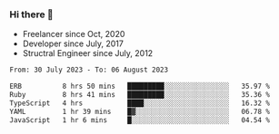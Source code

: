 ### Hi there 👋

- Freelancer since Oct, 2020
- Developer since July, 2017
- Structral Engineer since July, 2012

<!--START_SECTION:waka-->

```txt
From: 30 July 2023 - To: 06 August 2023

ERB          8 hrs 50 mins   █████████░░░░░░░░░░░░░░░░   35.97 %
Ruby         8 hrs 41 mins   █████████░░░░░░░░░░░░░░░░   35.36 %
TypeScript   4 hrs           ████░░░░░░░░░░░░░░░░░░░░░   16.32 %
YAML         1 hr 39 mins    █▓░░░░░░░░░░░░░░░░░░░░░░░   06.78 %
JavaScript   1 hr 6 mins     █░░░░░░░░░░░░░░░░░░░░░░░░   04.54 %
```

<!--END_SECTION:waka-->

